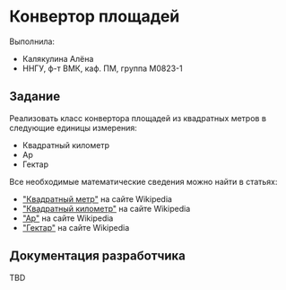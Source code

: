 # Конвертор площадей

Выполнила:

 - Калякулина Алёна
 - ННГУ, ф-т ВМК, каф. ПМ, группа М0823-1

## Задание

Реализовать класс конвертора площадей из квадратных метров в следующие единицы измерения:

 - Квадратный километр
 - Ар
 - Гектар

Все необходимые математические сведения можно найти в статьях:

 - ["Квадратный метр"][squaremetre] на сайте Wikipedia
 - ["Квадратный километр"][squarekilometre] на сайте Wikipedia
 - ["Ар"][are] на сайте Wikipedia
 - ["Гектар"][hectare] на сайте Wikipedia

## Документация разработчика

TBD

<!-- LINKS -->

[squaremetre]: https://ru.wikipedia.org/wiki/%D0%9A%D0%B2%D0%B0%D0%B4%D1%80%D0%B0%D1%82%D0%BD%D1%8B%D0%B9_%D0%BC%D0%B5%D1%82%D1%80
[squarekilometre]: https://ru.wikipedia.org/wiki/%D0%9A%D0%B2%D0%B0%D0%B4%D1%80%D0%B0%D1%82%D0%BD%D1%8B%D0%B9_%D0%BA%D0%B8%D0%BB%D0%BE%D0%BC%D0%B5%D1%82%D1%80
[are]: https://ru.wikipedia.org/wiki/%D0%90%D1%80
[hectare]: https://ru.wikipedia.org/wiki/%D0%93%D0%B5%D0%BA%D1%82%D0%B0%D1%80